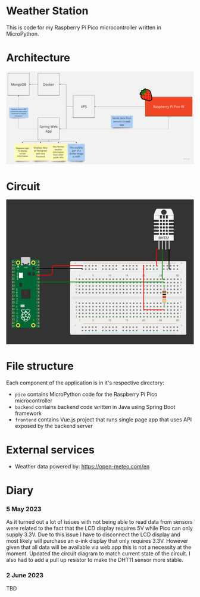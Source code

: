 # Weather Station
This is code for my Raspberry Pi Pico microcontroller written in MicroPython.

# Architecture
![architecture](WeatherStationArchitecture.jpg)

# Circuit
![pico-schematic](pico_schematic.png)

# File structure
Each component of the application is in it's respective directory:
- `pico` contains MicroPython code for the Raspberry Pi Pico microcontroller
- `backend` contains backend code written in Java using Spring Boot framework
- `frontend` contains Vue.js project that runs single page app that uses API exposed by the backend server

# External services
- Weather data powered by: https://open-meteo.com/en

# Diary

### 5 May 2023
As it turned out a lot of issues with not being able to read data from sensors were
related to the fact that the LCD display requires 5V while Pico can only supply 3.3V.
Due to this issue I have to disconnect the LCD display and most likely will
purchase an e-ink display that only requires 3.3V. However given that all data
will be available via web app this is not a necessity at the moment. Updated the
circuit diagram to match current state of the circuit. I also had to add a pull up
resistor to make the DHT11 sensor more stable.

### 2 June 2023
TBD